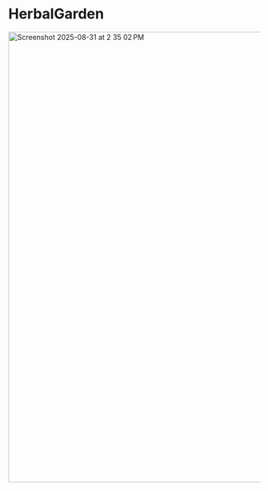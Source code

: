# HerbalGarden

<img width="1440" height="900" alt="Screenshot 2025-08-31 at 2 35 02 PM" src="https://github.com/user-attachments/assets/b9ac8312-205d-4415-8830-f43a8adec63f" />
